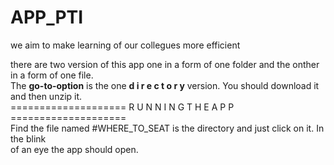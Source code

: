 # APP_PTI
we aim to make learning of our collegues more efficient

there are two version of this app one in a form of one folder and the onther in a form of one file.    
The **go-to-option** is the one  **d i r e c t o r y**  version. You should download it and then unzip it.    
====================   R U N N I N G   T H E   A P P   ====================    
Find the file named  #WHERE_TO_SEAT  is the directory and just click on it. In the blink  
of an eye the app should open.
